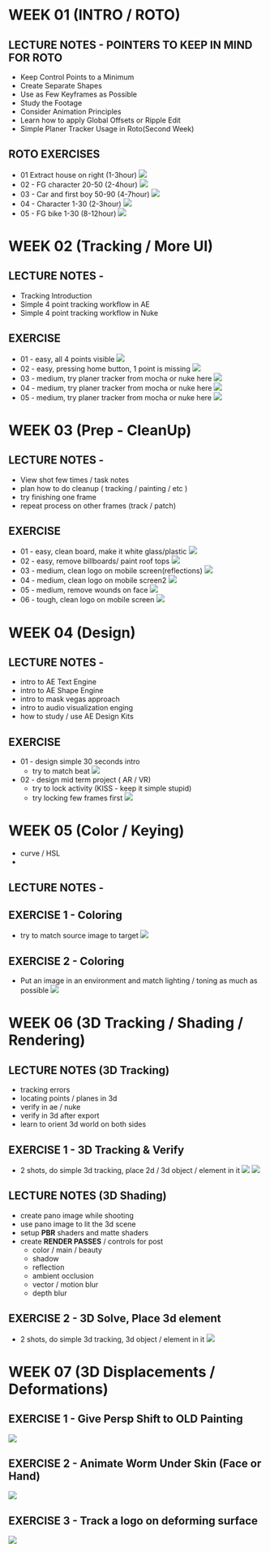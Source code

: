 # WEEK 01 (INTRO / ROTO)

## LECTURE NOTES - POINTERS TO KEEP IN MIND FOR ROTO
- Keep Control Points to a Minimum
- Create Separate Shapes
- Use as Few Keyframes as Possible
- Study the Footage
- Consider Animation Principles 
- Learn how to apply Global Offsets or Ripple Edit
- Simple Planer Tracker Usage in Roto(Second Week)
## ROTO EXERCISES
- 01 Extract house on right    (1-3hour)
[<img src="_thumbs/roto1.png">](https://github.com/lalamax3d/vfx_nca_2020/)
- 02 - FG character 20-50    (2-4hour)
[<img src="_thumbs/roto2.png">](https://github.com/lalamax3d/vfx_nca_2020/)
- 03 - Car and first boy 50-90    (4-7hour)
[<img src="_thumbs/roto3.png">](https://github.com/lalamax3d/vfx_nca_2020/)
- 04 - Character 1-30      (2-3hour)
[<img src="_thumbs/roto4.png">](https://github.com/lalamax3d/vfx_nca_2020/)
- 05 - FG bike 1-30     (8-12hour)
[<img src="_thumbs/roto5.png">](https://github.com/lalamax3d/vfx_nca_2020/)

# WEEK 02 (Tracking / More UI)


## LECTURE NOTES -
- Tracking Introduction
- Simple 4 point tracking workflow in AE
- Simple 4 point tracking workflow in Nuke


## EXERCISE
- 01 - easy, all 4 points visible
[<img src="_thumbs/tracking1.png">](https://github.com/lalamax3d/vfx_nca_2020/)
- 02 - easy, pressing home button, 1 point is missing
[<img src="_thumbs/tracking2.png">](https://github.com/lalamax3d/vfx_nca_2020/)
- 03 - medium, try planer tracker from mocha or nuke here
[<img src="_thumbs/tracking3.png">](https://github.com/lalamax3d/vfx_nca_2020/)
- 04 - medium, try planer tracker from mocha or nuke here
[<img src="_thumbs/tracking4.png">](https://github.com/lalamax3d/vfx_nca_2020/)
- 05 - medium, try planer tracker from mocha or nuke here
[<img src="_thumbs/tracking5.png">](https://github.com/lalamax3d/vfx_nca_2020/)



# WEEK 03 (Prep - CleanUp)

## LECTURE NOTES -
- View shot few times / task notes
- plan how to do cleanup ( tracking / painting / etc )
- try finishing one frame
- repeat process on other frames (track / patch)


## EXERCISE
- 01 - easy, clean board, make it white glass/plastic
[<img src="_thumbs/prep1.png">](https://github.com/lalamax3d/vfx_nca_2020/)
- 02 - easy, remove billboards/ paint roof tops
[<img src="_thumbs/prep2.png">](https://github.com/lalamax3d/vfx_nca_2020/)
- 03 - medium, clean logo on mobile screen(reflections)
[<img src="_thumbs/prep3.png">](https://github.com/lalamax3d/vfx_nca_2020/)
- 04 - medium, clean logo on mobile screen2
[<img src="_thumbs/prep4.png">](https://github.com/lalamax3d/vfx_nca_2020/)
- 05 - medium, remove wounds on face 
[<img src="_thumbs/prep5.png">](https://github.com/lalamax3d/vfx_nca_2020/)
- 06 - tough, clean logo on mobile screen
[<img src="_thumbs/prep6.jpg">](https://github.com/lalamax3d/vfx_nca_2020/)


# WEEK 04 (Design)


## LECTURE NOTES -
- intro to AE Text Engine
- intro to AE Shape Engine
- intro to mask vegas approach
- intro to audio visualization enging
- how to study / use AE Design Kits
 

## EXERCISE
- 01 - design simple 30 seconds intro
    - try to match beat
[<img src="_thumbs/design1.gif">](https://github.com/lalamax3d/vfx_nca_2020/)
- 02 - design mid term project ( AR / VR)
    - try to lock activity (KISS - keep it simple stupid)
    - try locking few frames first
[<img src="_thumbs/design2.gif">](https://github.com/lalamax3d/vfx_nca_2020/)

# WEEK 05 (Color / Keying)
- curve / HSL
- 

## LECTURE NOTES -

## EXERCISE 1 - Coloring
- try to match source image to target
[<img src="_thumbs/coloring_day1.jpg">](https://github.com/lalamax3d/vfx_nca_2020/)

## EXERCISE 2 - Coloring
- Put an image in an environment and match lighting / toning as much as possible
[<img src="_thumbs/coloring_day2.jpg">](https://github.com/lalamax3d/vfx_nca_2020/)

# WEEK 06 (3D Tracking / Shading / Rendering)

## LECTURE NOTES (3D Tracking)
- tracking errors
- locating points / planes in 3d
- verify in ae / nuke 
- verify in 3d after export
- learn to orient 3d world on both sides

## EXERCISE 1 - 3D Tracking & Verify
- 2 shots, do simple 3d tracking, place 2d / 3d object / element in it
[<img src="_thumbs/3d_tracking_Ex_0a.gif">](https://github.com/lalamax3d/vfx_nca_2020/)
[<img src="_thumbs/3d_tracking_Ex_0b.gif">](https://github.com/lalamax3d/vfx_nca_2020/)

## LECTURE NOTES (3D Shading)
- create pano image while shooting
- use pano image to lit the 3d scene
- setup **PBR** shaders and matte shaders
- create **RENDER PASSES** / controls for post
    - color / main / beauty
    - shadow
    - reflection
    - ambient occlusion
    - vector / motion blur
    - depth blur
## EXERCISE 2 - 3D Solve, Place 3d element
- 2 shots, do simple 3d tracking,  3d object / element in it
[<img src="_thumbs/3d_tracking_Ex_2.gif">](https://github.com/lalamax3d/vfx_nca_2020/)


# WEEK 07 (3D Displacements / Deformations)

## EXERCISE 1 - Give Persp Shift to OLD Painting
[<img src="_thumbs/displacement1.gif">](https://github.com/lalamax3d/vfx_nca_2020/)
## EXERCISE 2 - Animate Worm Under Skin (Face or Hand)
[<img src="_thumbs/displacement2.png">](https://github.com/lalamax3d/vfx_nca_2020/)
## EXERCISE 3 - Track a logo on deforming surface
[<img src="_thumbs/tracking_deformations.png">](https://github.com/lalamax3d/vfx_nca_2020/)



